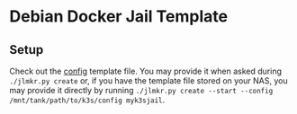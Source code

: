 # Debian Docker Jail Template

## Setup

Check out the [config](./config) template file. You may provide it when asked during `./jlmkr.py create` or, if you have the template file stored on your NAS, you may provide it directly by running `./jlmkr.py create --start --config /mnt/tank/path/to/k3s/config myk3sjail`.
